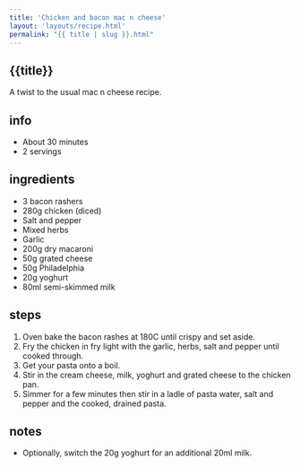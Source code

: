 ```yaml
---
title: 'Chicken and bacon mac n cheese'
layout: 'layouts/recipe.html'
permalink: "{{ title | slug }}.html"
---
```


## {{title}}
A twist to the usual mac n cheese recipe.

## info  
* About 30 minutes  
* 2 servings  

## ingredients
- 3 bacon rashers
- 280g chicken (diced)
- Salt and pepper
- Mixed herbs
- Garlic
- 200g dry macaroni
- 50g grated cheese
- 50g Philadelphia
- 20g yoghurt
- 80ml semi-skimmed milk

## steps  
1. Oven bake the bacon rashes at 180C until crispy and set aside.
2. Fry the chicken in fry light with the garlic, herbs, salt and pepper until cooked through.
3. Get your pasta onto a boil.
4. Stir in the cream cheese, milk, yoghurt and grated cheese to the chicken pan.
5. Simmer for a few minutes then stir in a ladle of pasta water, salt and pepper and the cooked, drained pasta.

## notes  
* Optionally, switch the 20g yoghurt for an additional 20ml milk.